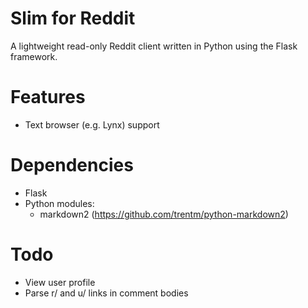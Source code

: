 # Slim for Reddit

A lightweight read-only Reddit client written in Python using the Flask framework.


# Features

- Text browser (e.g. Lynx) support


# Dependencies

- Flask
- Python modules:
  - markdown2 (https://github.com/trentm/python-markdown2)


# Todo

- View user profile
- Parse r/ and u/ links in comment bodies
